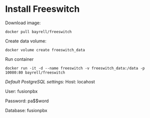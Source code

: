 # Install Freeswitch


Download image:
```
docker pull bayrell/freeswitch
```


Create data volume:
```
docker volume create freeswitch_data
```


Run container
```
docker run -it -d --name freeswitch -v freeswitch_data:/data -p 10080:80 bayrell/freeswitch
```


*Default PostgreSQL settings:*
Host: locahost

User: fusionpbx

Password: pa$$word

Database: fusionpbx
